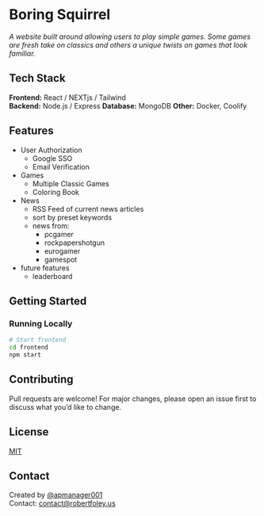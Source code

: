 # Boring Squirrel

_A website built around allowing users to play simple games. Some games are fresh take on classics and others a unique twists on games that look familiar._


## Tech Stack

**Frontend:** React / NEXTjs / Tailwind  
**Backend:** Node.js / Express 
**Database:** MongoDB 
**Other:** Docker, Coolify

## Features

- User Authorization
    - Google SSO
    - Email Verification
- Games
    - Multiple Classic Games
    - Coloring Book
- News
    - RSS Feed of current news articles
    - sort by preset keywords
    - news from:
        - pcgamer
        - rockpapershotgun
        - eurogamer
        - gamespot
- future features
    - leaderboard

## Getting Started


### Running Locally

```bash
# Start frontend
cd frontend
npm start
```

## Contributing

Pull requests are welcome! For major changes, please open an issue first to discuss what you’d like to change.

## License

[MIT](LICENSE)

## Contact

Created by [@apmanager001](https://github.com/apmanager001)  
Contact: contact@robertfoley.us